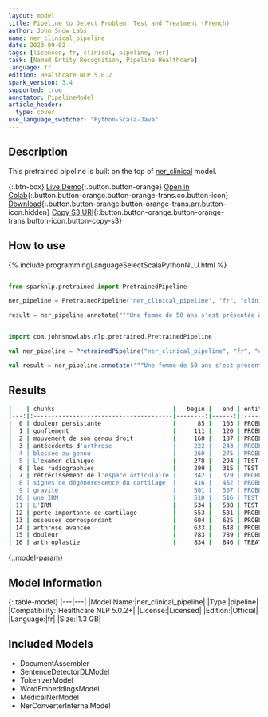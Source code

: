 ```yaml
---
layout: model
title: Pipeline to Detect Problem, Test and Treatment (French)
author: John Snow Labs
name: ner_clinical_pipeline
date: 2023-09-02
tags: [licensed, fr, clinical, pipeline, ner]
task: [Named Entity Recognition, Pipeline Healthcare]
language: fr
edition: Healthcare NLP 5.0.2
spark_version: 3.4
supported: true
annotator: PipelineModel
article_header:
  type: cover
use_language_switcher: "Python-Scala-Java"
---
```


## Description

This pretrained pipeline is built on the top of [ner_clinical](https://nlp.johnsnowlabs.com/2023/08/29/ner_clinical_tr.html) model.

{:.btn-box}
[Live Demo](https://demo.johnsnowlabs.com/healthcare/NER_CLINICAL_MULTI/){:.button.button-orange}
[Open in Colab](https://colab.research.google.com/github/JohnSnowLabs/spark-nlp-workshop/blob/master/tutorials/streamlit_notebooks/healthcare/NER_CLINICAL_MULTI.ipynb){:.button.button-orange.button-orange-trans.co.button-icon}
[Download](https://s3.amazonaws.com/auxdata.johnsnowlabs.com/clinical/models/ner_clinical_pipeline_fr_5.0.2_3.4_1693692554499.zip){:.button.button-orange.button-orange-trans.arr.button-icon.hidden}
[Copy S3 URI](s3://auxdata.johnsnowlabs.com/clinical/models/ner_clinical_pipeline_fr_5.0.2_3.4_1693692554499.zip){:.button.button-orange.button-orange-trans.button-icon.button-copy-s3}

## How to use



<div class="tabs-box" markdown="1">
{% include programmingLanguageSelectScalaPythonNLU.html %}
  
```python

from sparknlp.pretrained import PretrainedPipeline

ner_pipeline = PretrainedPipeline("ner_clinical_pipeline", "fr", "clinical/models")

result = ner_pipeline.annotate("""Une femme de 50 ans s'est présentée à la clinique orthopédique en se plaignant d'une douleur persistante, d'un gonflement et d'une limitation de l'amplitude de mouvement de son genou droit. La patiente a déclaré avoir des antécédents d'arthrose et s'être déjà blessée au genou. L'examen clinique et les radiographies effectuées ont révélé un rétrécissement de l'espace articulaire, la formation d'ostéophytes et des signes de dégénérescence du cartilage. Pour confirmer le diagnostic et en évaluer la gravité, une IRM a été demandée. L'IRM a montré une perte importante de cartilage et des modifications osseuses correspondant à une arthrose avancée. Après avoir pris en compte l'état de santé et les préférences du patient, un plan de traitement comprenant la prise en charge de la douleur, la kinésithérapie et la possibilité d'une arthroplastie a été discuté.""")

```
```scala

import com.johnsnowlabs.nlp.pretrained.PretrainedPipeline

val ner_pipeline = PretrainedPipeline("ner_clinical_pipeline", "fr", "clinical/models")

val result = ner_pipeline.annotate("""Une femme de 50 ans s'est présentée à la clinique orthopédique en se plaignant d'une douleur persistante, d'un gonflement et d'une limitation de l'amplitude de mouvement de son genou droit. La patiente a déclaré avoir des antécédents d'arthrose et s'être déjà blessée au genou. L'examen clinique et les radiographies effectuées ont révélé un rétrécissement de l'espace articulaire, la formation d'ostéophytes et des signes de dégénérescence du cartilage. Pour confirmer le diagnostic et en évaluer la gravité, une IRM a été demandée. L'IRM a montré une perte importante de cartilage et des modifications osseuses correspondant à une arthrose avancée. Après avoir pris en compte l'état de santé et les préférences du patient, un plan de traitement comprenant la prise en charge de la douleur, la kinésithérapie et la possibilité d'une arthroplastie a été discuté.""")

```
</div>

## Results

```bash
|    | chunks                                 |   begin |   end | entities   |
|---:|:---------------------------------------|--------:|------:|:-----------|
|  0 | douleur persistante                    |      85 |   103 | PROBLEM    |
|  1 | gonflement                             |     111 |   120 | PROBLEM    |
|  2 | mouvement de son genou droit           |     160 |   187 | PROBLEM    |
|  3 | antécédents d'arthrose                 |     222 |   243 | PROBLEM    |
|  4 | blessée au genou                       |     260 |   275 | PROBLEM    |
|  5 | L'examen clinique                      |     278 |   294 | TEST       |
|  6 | les radiographies                      |     299 |   315 | TEST       |
|  7 | rétrécissement de l'espace articulaire |     342 |   379 | PROBLEM    |
|  8 | signes de dégénérescence du cartilage  |     416 |   452 | PROBLEM    |
|  9 | gravité                                |     501 |   507 | PROBLEM    |
| 10 | une IRM                                |     510 |   516 | TEST       |
| 11 | L'IRM                                  |     534 |   538 | TEST       |
| 12 | perte importante de cartilage          |     553 |   581 | PROBLEM    |
| 13 | osseuses correspondant                 |     604 |   625 | PROBLEM    |
| 14 | arthrose avancée                       |     633 |   648 | PROBLEM    |
| 15 | douleur                                |     783 |   789 | PROBLEM    |
| 16 | arthroplastie                          |     834 |   846 | TREATMENT  |
```

{:.model-param}
## Model Information

{:.table-model}
|---|---|
|Model Name:|ner_clinical_pipeline|
|Type:|pipeline|
|Compatibility:|Healthcare NLP 5.0.2+|
|License:|Licensed|
|Edition:|Official|
|Language:|fr|
|Size:|1.3 GB|

## Included Models

- DocumentAssembler
- SentenceDetectorDLModel
- TokenizerModel
- WordEmbeddingsModel
- MedicalNerModel
- NerConverterInternalModel
